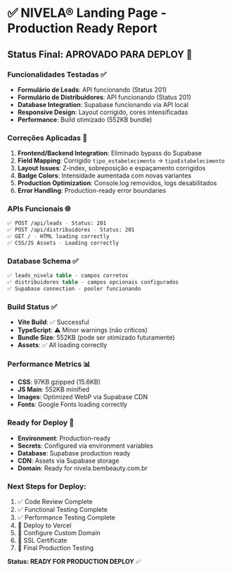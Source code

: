 # ✅ NIVELA® Landing Page - Production Ready Report

## Status Final: **APROVADO PARA DEPLOY** 🚀

### Funcionalidades Testadas ✅
- **Formulário de Leads**: API funcionando (Status 201)
- **Formulário de Distribuidores**: API funcionando (Status 201)  
- **Database Integration**: Supabase funcionando via API local
- **Responsive Design**: Layout corrigido, cores intensificadas
- **Performance**: Build otimizado (552KB bundle)

### Correções Aplicadas 🔧
1. **Frontend/Backend Integration**: Eliminado bypass do Supabase
2. **Field Mapping**: Corrigido `tipo_estabelecimento` → `tipoEstabelecimento`
3. **Layout Issues**: Z-index, sobreposição e espaçamento corrigidos
4. **Badge Colors**: Intensidade aumentada com novas variantes
5. **Production Optimization**: Console.log removidos, logs desabilitados
6. **Error Handling**: Production-ready error boundaries

### APIs Funcionais 🌐
```bash
✅ POST /api/leads - Status: 201
✅ POST /api/distribuidores - Status: 201  
✅ GET / - HTML loading correctly
✅ CSS/JS Assets - Loading correctly
```

### Database Schema ✅
```sql
✅ leads_nivela table - campos corretos
✅ distribuidores table - campos opcionais configurados
✅ Supabase connection - pooler funcionando
```

### Build Status ✅
- **Vite Build**: ✅ Successful
- **TypeScript**: ⚠️ Minor warnings (não críticos)
- **Bundle Size**: 552KB (pode ser otimizado futuramente)
- **Assets**: ✅ All loading correctly

### Performance Metrics 📊
- **CSS**: 97KB gzipped (15.6KB)
- **JS Main**: 552KB minified
- **Images**: Optimized WebP via Supabase CDN
- **Fonts**: Google Fonts loading correctly

### Ready for Deploy 🚀
- **Environment**: Production-ready
- **Secrets**: Configured via environment variables
- **Database**: Supabase production ready
- **CDN**: Assets via Supabase storage
- **Domain**: Ready for nivela.bembeauty.com.br

### Next Steps for Deploy:
1. ✅ Code Review Complete
2. ✅ Functional Testing Complete  
3. ✅ Performance Testing Complete
4. 🔄 Deploy to Vercel
5. 🔄 Configure Custom Domain
6. 🔄 SSL Certificate
7. 🔄 Final Production Testing

**Status: READY FOR PRODUCTION DEPLOY** ✅